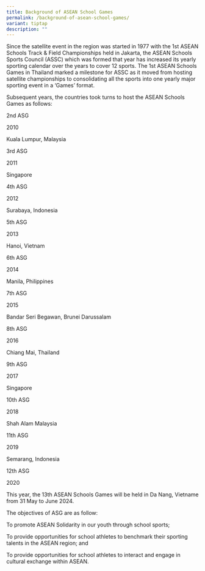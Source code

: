```yaml
---
title: Background of ASEAN School Games
permalink: /background-of-asean-school-games/
variant: tiptap
description: ""
---
```

<p>Since the satellite event in the region was started in 1977 with the 1st
ASEAN Schools Track &amp; Field Championships held in Jakarta, the ASEAN
Schools Sports Council (ASSC) which was formed that year has increased
its yearly sporting calendar over the years to cover 12 sports. The 1st
ASEAN Schools Games in Thailand marked a milestone for ASSC as it moved
from hosting satellite championships to consolidating all the sports into
one yearly major sporting event in a ‘Games’ format.</p>
<p></p>
<p>Subsequent years, the countries took turns to host the ASEAN Schools Games
as follows:</p>
<p></p>
<p>2nd ASG</p>
<p>2010</p>
<p>Kuala Lumpur, Malaysia</p>
<p>3rd ASG</p>
<p>2011</p>
<p>Singapore</p>
<p>4th ASG</p>
<p>2012</p>
<p>Surabaya, Indonesia</p>
<p>5th ASG</p>
<p>2013</p>
<p>Hanoi, Vietnam</p>
<p>6th ASG</p>
<p>2014</p>
<p>Manila, Philippines</p>
<p>7th ASG</p>
<p>2015</p>
<p>Bandar Seri Begawan, Brunei Darussalam</p>
<p>8th ASG</p>
<p>2016</p>
<p>Chiang Mai, Thailand</p>
<p>9th ASG</p>
<p>2017</p>
<p>Singapore</p>
<p>10th ASG</p>
<p>2018</p>
<p>Shah Alam Malaysia</p>
<p>11th ASG</p>
<p>2019</p>
<p>Semarang, Indonesia</p>
<p>12th ASG</p>
<p>2020</p>
<p></p>
<p></p>
<p>This year, the 13th ASEAN Schools Games will be held in Da Nang, Vietname
from 31 May to June 2024.</p>
<p></p>
<p>The objectives of ASG are as follow:</p>
<p>To promote ASEAN Solidarity in our youth through school sports;</p>
<p>To provide opportunities for school athletes to benchmark their sporting
talents in the ASEAN region; and</p>
<p>To provide opportunities for school athletes to interact and engage in
cultural exchange within ASEAN.</p>